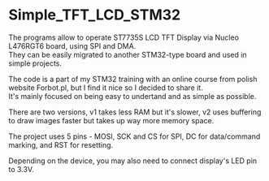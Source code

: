 # Simple_TFT_LCD_STM32

The programs allow to operate ST7735S LCD TFT Display via Nucleo L476RGT6 board, using SPI and DMA.  
They can be easily migrated to another STM32-type board and used in simple projects.  

The code is a part of my STM32 training with an online course from polish website Forbot.pl, but I find it nice so I decided to share it.  
It's mainly focused on being easy to undertand and as simple as possible.  

There are two versions, v1 takes less RAM but it's slower, v2 uses buffering to draw images faster but takes up way more memory space.  

The project uses 5 pins - MOSI, SCK and CS for SPI, DC for data/command marking, and RST for resetting.  

Depending on the device, you may also need to connect display's LED pin to 3.3V.  

